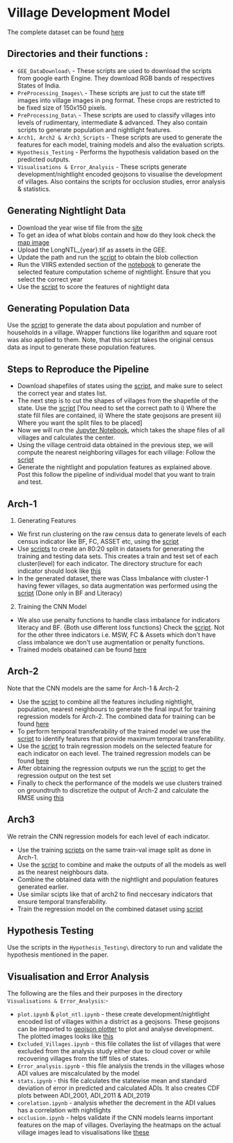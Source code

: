 # Village Development Model
The complete dataset can be found [here](https://drive.google.com/drive/folders/1xtaTGiaPJxDLr2t4RRqHYyJBkS3NcXTm?usp=sharing) 
## Directories and their functions : 
  * ```GEE_DataDownload\``` - These scripts are used to download the scripts from google earth Engine. They download RGB bands of respectives States of India.
  * ```PreProcessing_Images\``` - These scripts are just to cut the state tiff images into village images in png format. These crops are restricted to be fixed size of 150x150 pixels.
  * ```PreProcessing_Data\``` - These scripts are used to classify villages into levels of rudimentary, intermediate & advanced. They also contain scripts to generate population and nightlight features.
  * ```Arch1, Arch2 & Arch3_Scripts``` - These scripts are used to generate the features for each model, training models and also the evaluation scripts.
  * ```Hypothesis_Testing``` - Performs the hypothesis validation based on the predicted outputs.
  * ```Visualisations & Error_Analysis``` - These scripts generate development/nightlight encoded geojsons to visualise the development of villages. Also contains the scripts for occlusion studies, error analysis & statistics.

## Generating Nightlight Data
  * Download the year wise tif file from the [site](https://doi.org/10.7910/DVN/YGIVCD)
  * To get an idea of what blobs contain and how do they look check the [map image](PreProcessing_Data/Nightlight%20Generation/Visualisation_Blob.png) 
  * Upload the LongNTL_{year}.tif as assets in the GEE.
  * Update the path and run the [script](PreProcessing_Data/Nightlight%20Generation/viirs_series_extended.js) to obtain the blob collection
  *  Run the VIIRS extended section of the [notebook](PreProcessing_Data/Nightlight%20Generation/Get_blob_details(Generate%20NTL%20Features).ipynb) to generate the selected feature computation scheme of nightlight. Ensure that you select the correct year
  *  Use the [script](PreProcessing_Data/Nightlight%20Generation/nightlight_scoring_schemes.ipynb) to score the features of nightlight data

## Generating Population Data
  Use the [script](PreProcessing_Data/make_population.ipynb) to generate the data about population and number of households in a village. Wrapper functions like logarithm and square root was also applied to them. Note, that this script takes the original census data as input to generate these population features. 

## Steps to Reproduce the Pipeline
  * Download shapefiles of states using the [script](GEE_DataDownload/Download_state_landsat7_2001.js), and make sure to select the correct year and states list.
  * The next step is to cut the shapes of villages from the shapefile of the state. Use the [script](PreProcessing_Images/cutVillage.sh) [You need to set the correct path to i) Where the state fill files are contained, ii) Where the state geojsons are present iii) Where you want the split files to be placed]
  * Now we will run the [Jupyter Notebook](PreProcessing_Data/Final_generate_village_centroids.ipynb), which takes the shape files of all villages and calculates the center.
  * Using the village centroid data obtained in the previous step, we will compute the nearest neighboring villages for each village: Follow the [script](PreProcessing_Data/find_out_nearest_neighbours_logic.ipynb)
  * Generate the nightlight and population features as explained above.  
  Post this follow the pipeline of individual model that you want to train and test.

## Arch-1
1. Generating Features
- We first run clustering on the raw census data to generate levels of each census indicator like BF, FC, ASSET etc, using the [script](Arch1/Get_unoutliered_labels_indicators_for_district.ipynb)
- Use [scripts](Arch1/dataset_maker.py) to create an 80:20 split in datasets for generating the training and testing data sets. This creates a train and test set of each cluster(level) for each indicator. The directory structure for each indicator should look like [this](Arch1/directory_structure.png)
- In the generated dataset, there was Class Imbalance with cluster-1 having fewer villages, so data augmentation was performed using the [script](Arch1/dataaugment_literacy.py) (Done only in BF and Literacy)
2. Training the CNN Model
- We also use penalty functions to handle class imbalance for indicators literacy and BF. {Both use different loss functions} Check the [script](Arch1/train_model_weight_balance_new_literacy.py). Not for the other three indicators i.e. MSW, FC & Assets which don't have class imbalance we don't use augmentation or penalty functions.
- Trained models obatained can be found [here](https://drive.google.com/drive/folders/1eTUKyMq1z0dGoJaJ-BS80Q80T5Ucsrgq?usp=sharing)

## Arch-2
Note that the CNN models are the same for Arch-1 & Arch-2
- Use the [script](Arch2/Combining_nightlight_and_pop.ipynb) to combine all the features including nightlight, population, nearest neighbours to generate the final input for training regression models for Arch-2. The combined data for training can be found [here](https://drive.google.com/drive/folders/1LrTGcCuCWEnaKl4f9wII0Cobb-DxeSr4)
- To perform temporal transferability of the trained model we use the [script](Arch2/Common_Indicators_Classification_2011.ipynb) to identify features that provide maximum temporal transferability.
- Use the [script](Arch2/Copy_arch3_regression_grid_search.ipynb) to train regression models on the selected feature for each indicator on each level. The trained regression models can be found [here](https://drive.google.com/drive/folders/1Wf_L2ZgYdpBnvazuvz5Au5Zk4ITtzI6X?usp=sharing)
- After obtaining the regression outputs we run the [script](Arch2/Household_Indicators_Predictions.ipynb) to get the regression output on the test set
- Finally to check the performance of the models we use clusters trained on groundtruth to discretize the output of Arch-2 and calculate the RMSE using [this](Arch2/Copy_of_Classification_Performance_Arch_2.ipynb)
  
## Arch3
We retrain the CNN regression models for each level of each indicator. 
- Use the training [scripts](Arch3_Scripts/trainmodel.py) on the same train-val image split as done in Arch-1. 
- Use the [script](Arch3_Scripts/combine.py) to combine and make the outputs of all the models as well as the nearest neighbours data.
- Combine the obtained data with the nightlight and population features generated earlier.
- Use similar scipts like that of arch2 to find neccesary indicators that ensure temporal transferability.
- Train the regression model on the combined dataset using [script](Arch3_Scripts/Copy_arch3_regression_grid_search_new.ipynb)

## Hypothesis Testing
Use the scripts in the ```Hypothesis_Testing\``` directory to run and validate the hypothesis mentioned in the paper.

## Visualisation and Error Analysis
The following are the files and their purposes in the directory ```Visualisations & Error_Analysis```:-
- ```plot.ipynb``` & ```plot_ntl.ipynb``` - these create development/nightlight encoded list of villages within a district as a geojsons. These geojsons can be imported to [geojson plotter](https://geojson.io/#map=2/20.0/0.0) to plot and analyse development. The plotted images looks like [this](Visualisations%20&%20Error_Analysis/bokaro.png)
- ```Excluded_Villages.ipynb``` - this file collates the list of villages that were excluded from the analysis study either due to cloud cover or while recovering villages from the tiff tiles of states.
- ```Error_analysis.ipynb``` - this file analysis the trends in the villages whose ADI values are miscalculated by the model
- ```stats.ipynb``` - this file calculates the statewise mean and standard deviation of error in predicted and calculated ADIs. It also creates CDF plots between ADI_2001, ADI_2011 & ADI_2019
- ```corelation.ipynb``` - analysis whether the decrement in the ADI values has a correlation with nightlights
- ```occlusion.ipynb``` - helps validate if the CNN models learns important features on the map of villages. Overlaying the heatmaps on the actual village images lead to visualisations like [these](Visualisations%20&%20Error_Analysis/occlusion.png)
